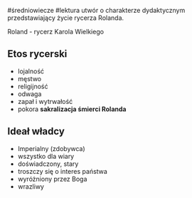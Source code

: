 
#średniowiecze #lektura 
utwór o charakterze dydaktycznym przedstawiający życie rycerza Rolanda. 

Roland - rycerz Karola Wielkiego

## Etos rycerski
- lojalność
- męstwo
- religijność
- odwaga
- zapał i wytrwałość
- pokora
**sakralizacja śmierci Rolanda**

## Ideał władcy
- Imperialny (zdobywca)
- wszystko dla wiary
- doświadczony, stary
- troszczy się o interes państwa
- wyróżniony przez Boga
- wrazliwy

